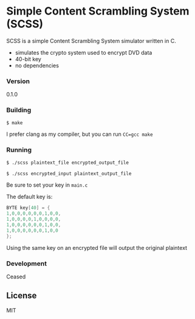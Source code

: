 # Simple Content Scrambling System (SCSS)

SCSS is a simple Content Scrambling System simulator written in C.

  - simulates the crypto system used to encrypt DVD data
  - 40-bit key
  - no dependencies

### Version
0.1.0

### Building

```sh
$ make
```
I prefer clang as my compiler, but you can run `CC=gcc make`

### Running

```sh
$ ./scss plaintext_file encrypted_output_file

$ ./scss encrypted_input plaintext_output_file
```
Be sure to set your key in ```main.c```

The default key is:
```c
BYTE key[40] = {
1,0,0,0,0,0,0,1,0,0,
1,0,0,0,0,1,0,0,0,0,
1,0,0,0,0,0,0,1,0,0,
1,0,0,0,0,0,0,1,0,0
};
```

Using the same key on an encrypted file will output the original plaintext


### Development

Ceased

License
----

MIT
